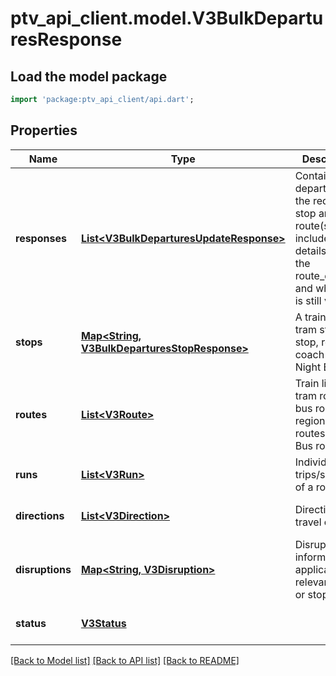 # ptv_api_client.model.V3BulkDeparturesResponse

## Load the model package
```dart
import 'package:ptv_api_client/api.dart';
```

## Properties
Name | Type | Description | Notes
------------ | ------------- | ------------- | -------------
**responses** | [**List&lt;V3BulkDeparturesUpdateResponse&gt;**](V3BulkDeparturesUpdateResponse.md) | Contains departures for the requested stop and route(s). It includes details as to the route_direction and whether it is still valid. | [optional] [default to []]
**stops** | [**Map&lt;String, V3BulkDeparturesStopResponse&gt;**](V3BulkDeparturesStopResponse.md) | A train station, tram stop, bus stop, regional coach stop or Night Bus stop | [optional] [default to {}]
**routes** | [**List&lt;V3Route&gt;**](V3Route.md) | Train lines, tram routes, bus routes, regional coach routes, Night Bus routes | [optional] [default to []]
**runs** | [**List&lt;V3Run&gt;**](V3Run.md) | Individual trips/services of a route | [optional] [default to []]
**directions** | [**List&lt;V3Direction&gt;**](V3Direction.md) | Directions of travel of route | [optional] [default to []]
**disruptions** | [**Map&lt;String, V3Disruption&gt;**](V3Disruption.md) | Disruption information applicable to relevant routes or stops | [optional] [default to {}]
**status** | [**V3Status**](V3Status.md) |  | [optional] [default to null]

[[Back to Model list]](../README.md#documentation-for-models) [[Back to API list]](../README.md#documentation-for-api-endpoints) [[Back to README]](../README.md)


